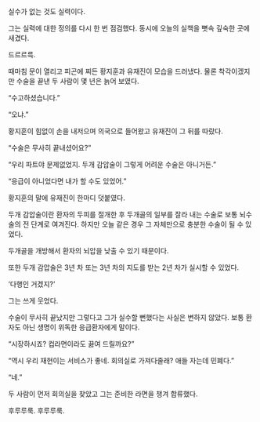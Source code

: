 실수가 없는 것도 실력이다.

그는 실력에 대한 정의를 다시 한 번 점검했다. 동시에 오늘의 실책을 뼛속 깊숙한 곳에 새겼다.

드르르륵.

때마침 문이 열리고 피곤에 찌든 황지훈과 유재진이 모습을 드러냈다. 물론 착각이겠지만 수술을 끝낸 두 사람이 몇 년은 늙어 보였다.

“수고하셨습니다.”

“오냐.”

황지훈이 힘없이 손을 내저으며 의국으로 들어왔고 유재진이 그 뒤를 따랐다.

“수술은 무사히 끝내셨어요?”

“우리 파트야 문제없었지. 두개 감압술이 그렇게 어려운 수술은 아니거든.”

“응급이 아니었다면 내가 할 수도 있었어.”

황지훈의 말에 유재진이 한마디 덧붙였다.

두개 감압술이란 환자의 두피를 절개한 후 두개골의 일부를 잘라 내는 수술로 보통 뇌수술의 전 단계로 여겨진다. 하지만 오늘 같은 경우 그 자체만으로 충분한 수술이 될 수 있었다.

두개골을 개방해서 환자의 뇌압을 낮출 수 있기 때문이다.

또한 두개 감압술은 3년 차 또는 3년 차의 지도를 받는 2년 차가 실시할 수 있었다.

‘다행인 거겠지?’

그는 쓰게 웃었다.

수술이 무사히 끝났지만 그렇다고 그가 실수할 뻔했다는 사실은 변하지 않았다. 보통 환자도 아닌 생명이 위독한 응급환자에게 말이다.

“시장하시죠? 컵라면이라도 끓여 드릴까요?”

“역시 우리 재현이는 서비스가 좋네. 회의실로 가져다줄래? 애들 자는데 민폐다.”

“네.”

두 사람이 먼저 회의실을 찾았고 그는 준비한 라면을 챙겨 합류했다.

후루루룩. 후루루룩.
